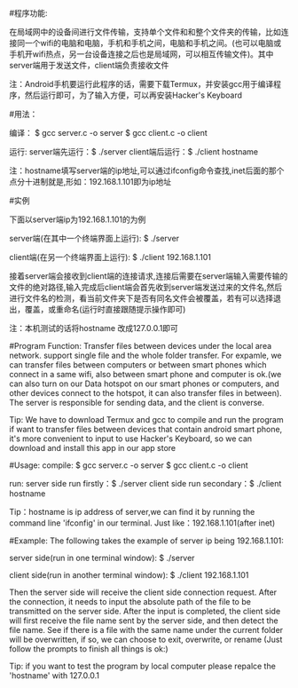 #程序功能:

在局域网中的设备间进行文件传输，支持单个文件和和整个文件夹的传输，比如连接同一个wifi的电脑和电脑，手机和手机之间，电脑和手机之间。(也可以电脑或手机开wifi热点，另一台设备连接之后也是局域网，可以相互传输文件)。其中server端用于发送文件，client端负责接收文件

注：Android手机要运行此程序的话，需要下载Termux，并安装gcc用于编译程序，然后运行即可，为了输入方便，可以再安装Hacker's Keyboard

#用法：

编译：
$ gcc server.c -o server
$ gcc client.c -o client

运行:
server端先运行：$ ./server
client端后运行：$ ./client hostname

注：hostname填写server端的ip地址,可以通过ifconfig命令查找,inet后面的那个点分十进制就是,形如：192.168.1.101即为ip地址

#实例

下面以server端ip为192.168.1.101的为例

server端(在其中一个终端界面上运行):
$ ./server

client端(在另一个终端界面上运行):
$ ./client 192.168.1.101

接着server端会接收到client端的连接请求,连接后需要在server端输入需要传输的文件的绝对路径,输入完成后client端会首先收到server端发送过来的文件名,然后进行文件名的检测，看当前文件夹下是否有同名文件会被覆盖，若有可以选择退出，覆盖，或重命名(运行时直接跟随提示操作即可)

注：本机测试的话将hostname 改成127.0.0.1即可

#Program Function:
Transfer files between devices under the local area network. support single file and the whole folder transfer. For expamle, we can transfer files between computers or between smart phones which connect in a same wifi, also between smart phone and computer is ok.(we can also turn on our Data hotspot on our smart phones or computers, and other devices connect to the hotspot, it can also transfer files in between). The server is responsible for sending data, and the client is converse.

Tip: We have to download Termux and gcc to compile and run the program if want to transfer files between devices that contain android smart phone, it's more convenient to input to use Hacker's Keyboard, so we can download and install this app in our app store

#Usage:
compile:
$ gcc server.c -o server
$ gcc client.c -o client

run:
server side run firstly：$ ./server
client side run secondary：$ ./client hostname

Tip：hostname is ip address of server,we can find it by running the command line 'ifconfig' in our terminal. Just like：192.168.1.101(after inet)

#Example:
The following takes the example of server ip being 192.168.1.101:

server side(run in one terminal window):
$ ./server

client side(run in another terminal window):
$ ./client 192.168.1.101

Then the server side will receive the client side connection request. After the connection, it needs to input the absolute path of the file to be transmitted on the server side. After the input is completed, the client side will first receive the file name sent by the server side, and then detect the file name. See if there is a file with the same name under the current folder will be overwritten, if so, we can choose to exit, overwrite, or rename (Just follow the prompts to finish all things is ok:)

Tip: if you want to test the program by local computer please repalce the 'hostname' with 127.0.0.1

